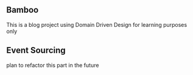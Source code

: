 ## Bamboo
This is a blog project using Domain Driven Design for learning purposes only

## Event Sourcing
plan to refactor this part in the future